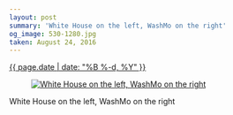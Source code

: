 ```yaml
---
layout: post
summary: 'White House on the left, WashMo on the right'
og_image: 530-1280.jpg
taken: August 24, 2016
---
```


<div class="post">
 <time>
  <a href="/530">
   {{ page.date | date: "%B %-d, %Y" }}
  </a>
 </time>
 <a href="/530">
  <figure data-taken="8/24/2016">
   <img alt="White House on the left, WashMo on the right" sizes="(min-width: 700px) 50vw, calc(100vw - 2rem)" src="{{ site.assets_url }}/530-640.jpg" srcset="{{ site.assets_url }}/530-320.jpg 320w, {{ site.assets_url }}/530-640.jpg 640w, {{ site.assets_url }}/530-960.jpg 960w, {{ site.assets_url }}/530-1280.jpg 1280w"/>
  </figure>
 </a>
 <span>
  White House on the left, WashMo on the right
 </span>
</div>
